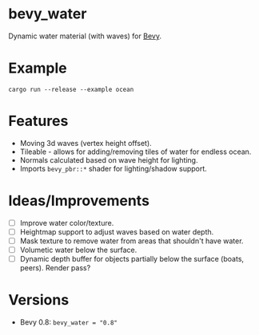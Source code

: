 # bevy_water

Dynamic water material (with waves) for [Bevy](https://bevyengine.org/).

# Example

```
cargo run --release --example ocean
```

# Features

- Moving 3d waves (vertex height offset).
- Tileable - allows for adding/removing tiles of water for endless ocean.
- Normals calculated based on wave height for lighting.
- Imports `bevy_pbr::*` shader for lighting/shadow support.

# Ideas/Improvements

- [ ] Improve water color/texture.
- [ ] Heightmap support to adjust waves based on water depth.
- [ ] Mask texture to remove water from areas that shouldn't have water.
- [ ] Volumetic water below the surface.
- [ ] Dynamic depth buffer for objects partially below the surface (boats, peers).  Render pass?

# Versions

- Bevy 0.8: `bevy_water = "0.8"`
